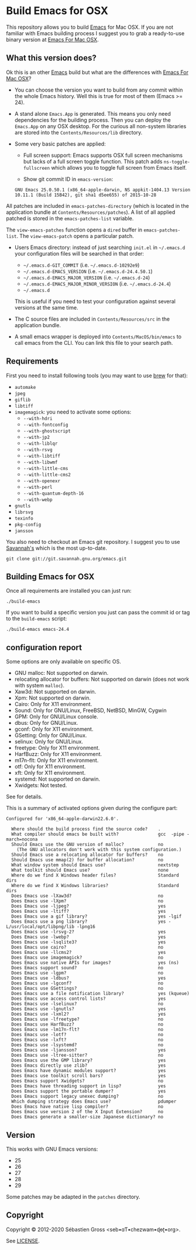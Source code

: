 # Build Emacs for OSX

This repository allows you to build
[Emacs](http://www.gnu.org/software/emacs/) for Mac OSX. If you are not
familiar with Emacs building process I suggest you to grab a ready-to-use
binary version at [Emacs For Mac OSX](http://emacsformacosx.com/).

## What this version does?

Ok this is an other [Emacs](http://www.gnu.org/software/emacs/) build but
what are the differences with
[Emacs For Mac OSX](http://emacsformacosx.com/)?

- You can choose the version you want to build from any commit within the
  whole Emacs history. Well this is true for most of them (Emacs >= 24).

- A stand alone `Emacs.App` is generated. This means you only need
  dependencies for the building process. Then you can deploy the `Emacs.App`
  on any OSX desktop. For the curious all non-system libraries are stored
  into the `Contents/Resources/lib` directory.

- Some very basic patches are applied:

  - Full screen support: Emacs supports OSX full screen mechanisms but lacks
    of a full screen toggle function. This patch adds `ns-toggle-fullscreen`
    which allows you to toggle full screen from Emacs itself.

  - Show git commit ID in `emacs-version`:
  ```
  GNU Emacs 25.0.50.1 (x86_64-apple-darwin, NS appkit-1404.13 Version 10.11.1 (Build 15B42), git sha1 d5ee655) of 2015-10-28
  ```
 All patches are included in `emacs-patches-directory` (which is located in
 the application bundle at `Contents/Resources/patches`). A list of all
 applied patched is stored in the `emacs-patches-list` variable.

 The `view-emacs-patches` function opens a `dired` buffer in
 `emacs-patches-list`. The `view-emacs-patch` opens a particular patch.


- Users Emacs directory: instead of just searching `init.el` in `~/.emacs.d`
  your configuration files will be searched in that order:

	- `~/.emacs.d-GIT_COMMIT` (i.e. `~/.emacs.d-10292e9`)
	- `~/.emacs.d-EMACS_VERSION` (i.e. `~/.emacs.d-24.4.50.1`)
	- `~/.emacs.d-EMACS_MAJOR_VERSION` (i.e. `~/.emacs.d-24`)
	- `~/.emacs.d-EMACS_MAJOR_MINOR_VERSION` (i.e. `~/.emacs.d-24.4`)
	- `~/.emacs.d`

  This is useful if you need to test your configuration against several
  versions at the same time.

- The C source files are included in `Contents/Resources/src` in the
  application bundle.

- A small emacs wrapper is deployed into `Contents/MacOS/bin/emacs` to
  call emacs from the CLI. You can link this file to your search path.

## Requirements

First you need to install following tools (you may want to use
[brew](http://brew.sh/) for that):

- `automake`
- `jpeg`
- `giflib`
- `libtiff`
- `imagemagick`: you need to activate some options:
  - `--with-hdri`
  - `--with-fontconfig`
  - `--with-ghostscript`
  - `--with-jp2`
  - `--with-liblqr`
  - `--with-rsvg`
  - `--with-libtiff`
  - `--with-libwmf`
  - `--with-little-cms`
  - `--with-little-cms2`
  - `--with-openexr`
  - `--with-perl`
  - `--with-quantum-depth-16`
  - `--with-webp`
- `gnutls`
- `librsvg`
- `texinfo`
- `pkg-config`
- `jansson`

You also need to checkout an Emacs git repository. I suggest you to use
[Savannah's](this) which is the most up-to-date.

	git clone git://git.savannah.gnu.org/emacs.git


## Building Emacs for OSX

Once all requirements are installed you can just run:

	./build-emacs

If you want to build a specific version you just can pass the commit id or
tag to the `build-emacs` script:

	./build-emacs emacs-24.4

## configuration report

Some options are only available on specific OS.

- GNU malloc: Not supported on darwin.
- relocating allocator for buffers: Not supported on darwin (does not work
  with system `malloc`).
- Xaw3d: Not supported on darwin.
- Xpm: Not supported on darwin.
- Cairo: Only for X11 environment.
- Sound: Only for GNU/Linux, FreeBSD, NetBSD, MinGW, Cygwin
- GPM: Only for GNU/Linux console.
- dbus: Only for GNU/Linux.
- gconf: Only for X11 environment.
- GSetting: Only for GNU/Linux.
- selinux: Only for GNU/Linux.
- freetype: Only for X11 environment.
- HarfBuzz: Only for X11 environment.
- m17n-flt: Only for X11 environment.
- otf: Only for X11 environment.
- xft: Only for X11 environment.
- systemd: Not supported on darwin.
- Xwidgets: Not tested.

See [](build/configure.ac) for details.

This is a summary of activated options given during the configure part:

```
Configured for 'x86_64-apple-darwin22.6.0'.

  Where should the build process find the source code?    .
  What compiler should emacs be built with?               gcc  -pipe -march=nocona
  Should Emacs use the GNU version of malloc?             no
    (The GNU allocators don't work with this system configuration.)
  Should Emacs use a relocating allocator for buffers?    no
  Should Emacs use mmap(2) for buffer allocation?         no
  What window system should Emacs use?                    nextstep
  What toolkit should Emacs use?                          none
  Where do we find X Windows header files?                Standard dirs
  Where do we find X Windows libraries?                   Standard dirs
  Does Emacs use -lXaw3d?                                 no
  Does Emacs use -lXpm?                                   no
  Does Emacs use -ljpeg?                                  yes
  Does Emacs use -ltiff?                                  yes
  Does Emacs use a gif library?                           yes -lgif
  Does Emacs use a png library?                           yes -L/usr/local/opt/libpng/lib -lpng16
  Does Emacs use -lrsvg-2?                                yes
  Does Emacs use -lwebp?                                  yes
  Does Emacs use -lsqlite3?                               yes
  Does Emacs use cairo?                                   no
  Does Emacs use -llcms2?                                 yes
  Does Emacs use imagemagick?                             no
  Does Emacs use native APIs for images?                  yes (ns)
  Does Emacs support sound?                               no
  Does Emacs use -lgpm?                                   no
  Does Emacs use -ldbus?                                  yes
  Does Emacs use -lgconf?                                 no
  Does Emacs use GSettings?                               no
  Does Emacs use a file notification library?             yes (kqueue)
  Does Emacs use access control lists?                    yes
  Does Emacs use -lselinux?                               no
  Does Emacs use -lgnutls?                                yes
  Does Emacs use -lxml2?                                  yes
  Does Emacs use -lfreetype?                              no
  Does Emacs use HarfBuzz?                                no
  Does Emacs use -lm17n-flt?                              no
  Does Emacs use -lotf?                                   no
  Does Emacs use -lxft?                                   no
  Does Emacs use -lsystemd?                               no
  Does Emacs use -ljansson?                               yes
  Does Emacs use -ltree-sitter?                           no
  Does Emacs use the GMP library?                         yes
  Does Emacs directly use zlib?                           yes
  Does Emacs have dynamic modules support?                yes
  Does Emacs use toolkit scroll bars?                     yes
  Does Emacs support Xwidgets?                            no
  Does Emacs have threading support in lisp?              yes
  Does Emacs support the portable dumper?                 yes
  Does Emacs support legacy unexec dumping?               no
  Which dumping strategy does Emacs use?                  pdumper
  Does Emacs have native lisp compiler?                   no
  Does Emacs use version 2 of the X Input Extension?      no
  Does Emacs generate a smaller-size Japanese dictionary? no
```

## Version

This works with GNU Emacs versions:

* 25
* 26
* 27
* 28
* 29

Some patches may be adapted in the `patches` directory.

## Copyright

Copyright © 2012-2020 Sébastien Gross <seb•ɑƬ•chezwam•ɖɵʈ•org>.

See [LICENSE](LICENSE).
